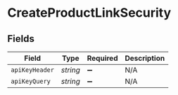 # CreateProductLinkSecurity


## Fields

| Field              | Type               | Required           | Description        |
| ------------------ | ------------------ | ------------------ | ------------------ |
| `apiKeyHeader`     | *string*           | :heavy_minus_sign: | N/A                |
| `apiKeyQuery`      | *string*           | :heavy_minus_sign: | N/A                |